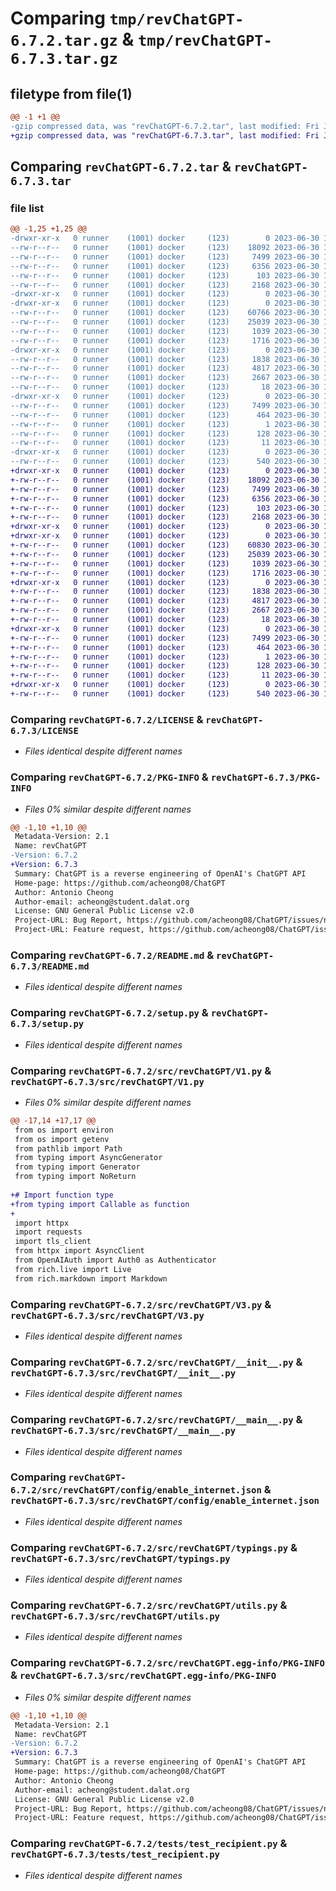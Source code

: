 # Comparing `tmp/revChatGPT-6.7.2.tar.gz` & `tmp/revChatGPT-6.7.3.tar.gz`

## filetype from file(1)

```diff
@@ -1 +1 @@
-gzip compressed data, was "revChatGPT-6.7.2.tar", last modified: Fri Jun 30 15:37:44 2023, max compression
+gzip compressed data, was "revChatGPT-6.7.3.tar", last modified: Fri Jun 30 16:00:19 2023, max compression
```

## Comparing `revChatGPT-6.7.2.tar` & `revChatGPT-6.7.3.tar`

### file list

```diff
@@ -1,25 +1,25 @@
-drwxr-xr-x   0 runner    (1001) docker     (123)        0 2023-06-30 15:37:44.479097 revChatGPT-6.7.2/
--rw-r--r--   0 runner    (1001) docker     (123)    18092 2023-06-30 15:37:10.000000 revChatGPT-6.7.2/LICENSE
--rw-r--r--   0 runner    (1001) docker     (123)     7499 2023-06-30 15:37:44.479097 revChatGPT-6.7.2/PKG-INFO
--rw-r--r--   0 runner    (1001) docker     (123)     6356 2023-06-30 15:37:44.000000 revChatGPT-6.7.2/README.md
--rw-r--r--   0 runner    (1001) docker     (123)      103 2023-06-30 15:37:44.483097 revChatGPT-6.7.2/setup.cfg
--rw-r--r--   0 runner    (1001) docker     (123)     2168 2023-06-30 15:37:10.000000 revChatGPT-6.7.2/setup.py
-drwxr-xr-x   0 runner    (1001) docker     (123)        0 2023-06-30 15:37:44.479097 revChatGPT-6.7.2/src/
-drwxr-xr-x   0 runner    (1001) docker     (123)        0 2023-06-30 15:37:44.479097 revChatGPT-6.7.2/src/revChatGPT/
--rw-r--r--   0 runner    (1001) docker     (123)    60766 2023-06-30 15:37:10.000000 revChatGPT-6.7.2/src/revChatGPT/V1.py
--rw-r--r--   0 runner    (1001) docker     (123)    25039 2023-06-30 15:37:10.000000 revChatGPT-6.7.2/src/revChatGPT/V3.py
--rw-r--r--   0 runner    (1001) docker     (123)     1039 2023-06-30 15:37:10.000000 revChatGPT-6.7.2/src/revChatGPT/__init__.py
--rw-r--r--   0 runner    (1001) docker     (123)     1716 2023-06-30 15:37:10.000000 revChatGPT-6.7.2/src/revChatGPT/__main__.py
-drwxr-xr-x   0 runner    (1001) docker     (123)        0 2023-06-30 15:37:44.479097 revChatGPT-6.7.2/src/revChatGPT/config/
--rw-r--r--   0 runner    (1001) docker     (123)     1838 2023-06-30 15:37:10.000000 revChatGPT-6.7.2/src/revChatGPT/config/enable_internet.json
--rw-r--r--   0 runner    (1001) docker     (123)     4817 2023-06-30 15:37:10.000000 revChatGPT-6.7.2/src/revChatGPT/typings.py
--rw-r--r--   0 runner    (1001) docker     (123)     2667 2023-06-30 15:37:10.000000 revChatGPT-6.7.2/src/revChatGPT/utils.py
--rw-r--r--   0 runner    (1001) docker     (123)       18 2023-06-30 15:37:10.000000 revChatGPT-6.7.2/src/revChatGPT/version.py
-drwxr-xr-x   0 runner    (1001) docker     (123)        0 2023-06-30 15:37:44.479097 revChatGPT-6.7.2/src/revChatGPT.egg-info/
--rw-r--r--   0 runner    (1001) docker     (123)     7499 2023-06-30 15:37:44.000000 revChatGPT-6.7.2/src/revChatGPT.egg-info/PKG-INFO
--rw-r--r--   0 runner    (1001) docker     (123)      464 2023-06-30 15:37:44.000000 revChatGPT-6.7.2/src/revChatGPT.egg-info/SOURCES.txt
--rw-r--r--   0 runner    (1001) docker     (123)        1 2023-06-30 15:37:44.000000 revChatGPT-6.7.2/src/revChatGPT.egg-info/dependency_links.txt
--rw-r--r--   0 runner    (1001) docker     (123)      128 2023-06-30 15:37:44.000000 revChatGPT-6.7.2/src/revChatGPT.egg-info/requires.txt
--rw-r--r--   0 runner    (1001) docker     (123)       11 2023-06-30 15:37:44.000000 revChatGPT-6.7.2/src/revChatGPT.egg-info/top_level.txt
-drwxr-xr-x   0 runner    (1001) docker     (123)        0 2023-06-30 15:37:44.479097 revChatGPT-6.7.2/tests/
--rw-r--r--   0 runner    (1001) docker     (123)      540 2023-06-30 15:37:10.000000 revChatGPT-6.7.2/tests/test_recipient.py
+drwxr-xr-x   0 runner    (1001) docker     (123)        0 2023-06-30 16:00:19.895680 revChatGPT-6.7.3/
+-rw-r--r--   0 runner    (1001) docker     (123)    18092 2023-06-30 15:59:44.000000 revChatGPT-6.7.3/LICENSE
+-rw-r--r--   0 runner    (1001) docker     (123)     7499 2023-06-30 16:00:19.895680 revChatGPT-6.7.3/PKG-INFO
+-rw-r--r--   0 runner    (1001) docker     (123)     6356 2023-06-30 16:00:19.000000 revChatGPT-6.7.3/README.md
+-rw-r--r--   0 runner    (1001) docker     (123)      103 2023-06-30 16:00:19.895680 revChatGPT-6.7.3/setup.cfg
+-rw-r--r--   0 runner    (1001) docker     (123)     2168 2023-06-30 15:59:44.000000 revChatGPT-6.7.3/setup.py
+drwxr-xr-x   0 runner    (1001) docker     (123)        0 2023-06-30 16:00:19.887680 revChatGPT-6.7.3/src/
+drwxr-xr-x   0 runner    (1001) docker     (123)        0 2023-06-30 16:00:19.891680 revChatGPT-6.7.3/src/revChatGPT/
+-rw-r--r--   0 runner    (1001) docker     (123)    60830 2023-06-30 15:59:44.000000 revChatGPT-6.7.3/src/revChatGPT/V1.py
+-rw-r--r--   0 runner    (1001) docker     (123)    25039 2023-06-30 15:59:44.000000 revChatGPT-6.7.3/src/revChatGPT/V3.py
+-rw-r--r--   0 runner    (1001) docker     (123)     1039 2023-06-30 15:59:44.000000 revChatGPT-6.7.3/src/revChatGPT/__init__.py
+-rw-r--r--   0 runner    (1001) docker     (123)     1716 2023-06-30 15:59:44.000000 revChatGPT-6.7.3/src/revChatGPT/__main__.py
+drwxr-xr-x   0 runner    (1001) docker     (123)        0 2023-06-30 16:00:19.891680 revChatGPT-6.7.3/src/revChatGPT/config/
+-rw-r--r--   0 runner    (1001) docker     (123)     1838 2023-06-30 15:59:44.000000 revChatGPT-6.7.3/src/revChatGPT/config/enable_internet.json
+-rw-r--r--   0 runner    (1001) docker     (123)     4817 2023-06-30 15:59:44.000000 revChatGPT-6.7.3/src/revChatGPT/typings.py
+-rw-r--r--   0 runner    (1001) docker     (123)     2667 2023-06-30 15:59:44.000000 revChatGPT-6.7.3/src/revChatGPT/utils.py
+-rw-r--r--   0 runner    (1001) docker     (123)       18 2023-06-30 15:59:44.000000 revChatGPT-6.7.3/src/revChatGPT/version.py
+drwxr-xr-x   0 runner    (1001) docker     (123)        0 2023-06-30 16:00:19.891680 revChatGPT-6.7.3/src/revChatGPT.egg-info/
+-rw-r--r--   0 runner    (1001) docker     (123)     7499 2023-06-30 16:00:19.000000 revChatGPT-6.7.3/src/revChatGPT.egg-info/PKG-INFO
+-rw-r--r--   0 runner    (1001) docker     (123)      464 2023-06-30 16:00:19.000000 revChatGPT-6.7.3/src/revChatGPT.egg-info/SOURCES.txt
+-rw-r--r--   0 runner    (1001) docker     (123)        1 2023-06-30 16:00:19.000000 revChatGPT-6.7.3/src/revChatGPT.egg-info/dependency_links.txt
+-rw-r--r--   0 runner    (1001) docker     (123)      128 2023-06-30 16:00:19.000000 revChatGPT-6.7.3/src/revChatGPT.egg-info/requires.txt
+-rw-r--r--   0 runner    (1001) docker     (123)       11 2023-06-30 16:00:19.000000 revChatGPT-6.7.3/src/revChatGPT.egg-info/top_level.txt
+drwxr-xr-x   0 runner    (1001) docker     (123)        0 2023-06-30 16:00:19.895680 revChatGPT-6.7.3/tests/
+-rw-r--r--   0 runner    (1001) docker     (123)      540 2023-06-30 15:59:44.000000 revChatGPT-6.7.3/tests/test_recipient.py
```

### Comparing `revChatGPT-6.7.2/LICENSE` & `revChatGPT-6.7.3/LICENSE`

 * *Files identical despite different names*

### Comparing `revChatGPT-6.7.2/PKG-INFO` & `revChatGPT-6.7.3/PKG-INFO`

 * *Files 0% similar despite different names*

```diff
@@ -1,10 +1,10 @@
 Metadata-Version: 2.1
 Name: revChatGPT
-Version: 6.7.2
+Version: 6.7.3
 Summary: ChatGPT is a reverse engineering of OpenAI's ChatGPT API
 Home-page: https://github.com/acheong08/ChatGPT
 Author: Antonio Cheong
 Author-email: acheong@student.dalat.org
 License: GNU General Public License v2.0
 Project-URL: Bug Report, https://github.com/acheong08/ChatGPT/issues/new?assignees=&labels=bug-report&template=bug_report.yml&title=%5BBug%5D%3A+
 Project-URL: Feature request, https://github.com/acheong08/ChatGPT/issues/new?assignees=&labels=enhancement&template=feature_request.yml&title=%5BFeature+Request%5D%3A+
```

### Comparing `revChatGPT-6.7.2/README.md` & `revChatGPT-6.7.3/README.md`

 * *Files identical despite different names*

### Comparing `revChatGPT-6.7.2/setup.py` & `revChatGPT-6.7.3/setup.py`

 * *Files identical despite different names*

### Comparing `revChatGPT-6.7.2/src/revChatGPT/V1.py` & `revChatGPT-6.7.3/src/revChatGPT/V1.py`

 * *Files 0% similar despite different names*

```diff
@@ -17,14 +17,17 @@
 from os import environ
 from os import getenv
 from pathlib import Path
 from typing import AsyncGenerator
 from typing import Generator
 from typing import NoReturn
 
+# Import function type
+from typing import Callable as function
+
 import httpx
 import requests
 import tls_client
 from httpx import AsyncClient
 from OpenAIAuth import Auth0 as Authenticator
 from rich.live import Live
 from rich.markdown import Markdown
```

### Comparing `revChatGPT-6.7.2/src/revChatGPT/V3.py` & `revChatGPT-6.7.3/src/revChatGPT/V3.py`

 * *Files identical despite different names*

### Comparing `revChatGPT-6.7.2/src/revChatGPT/__init__.py` & `revChatGPT-6.7.3/src/revChatGPT/__init__.py`

 * *Files identical despite different names*

### Comparing `revChatGPT-6.7.2/src/revChatGPT/__main__.py` & `revChatGPT-6.7.3/src/revChatGPT/__main__.py`

 * *Files identical despite different names*

### Comparing `revChatGPT-6.7.2/src/revChatGPT/config/enable_internet.json` & `revChatGPT-6.7.3/src/revChatGPT/config/enable_internet.json`

 * *Files identical despite different names*

### Comparing `revChatGPT-6.7.2/src/revChatGPT/typings.py` & `revChatGPT-6.7.3/src/revChatGPT/typings.py`

 * *Files identical despite different names*

### Comparing `revChatGPT-6.7.2/src/revChatGPT/utils.py` & `revChatGPT-6.7.3/src/revChatGPT/utils.py`

 * *Files identical despite different names*

### Comparing `revChatGPT-6.7.2/src/revChatGPT.egg-info/PKG-INFO` & `revChatGPT-6.7.3/src/revChatGPT.egg-info/PKG-INFO`

 * *Files 0% similar despite different names*

```diff
@@ -1,10 +1,10 @@
 Metadata-Version: 2.1
 Name: revChatGPT
-Version: 6.7.2
+Version: 6.7.3
 Summary: ChatGPT is a reverse engineering of OpenAI's ChatGPT API
 Home-page: https://github.com/acheong08/ChatGPT
 Author: Antonio Cheong
 Author-email: acheong@student.dalat.org
 License: GNU General Public License v2.0
 Project-URL: Bug Report, https://github.com/acheong08/ChatGPT/issues/new?assignees=&labels=bug-report&template=bug_report.yml&title=%5BBug%5D%3A+
 Project-URL: Feature request, https://github.com/acheong08/ChatGPT/issues/new?assignees=&labels=enhancement&template=feature_request.yml&title=%5BFeature+Request%5D%3A+
```

### Comparing `revChatGPT-6.7.2/tests/test_recipient.py` & `revChatGPT-6.7.3/tests/test_recipient.py`

 * *Files identical despite different names*

